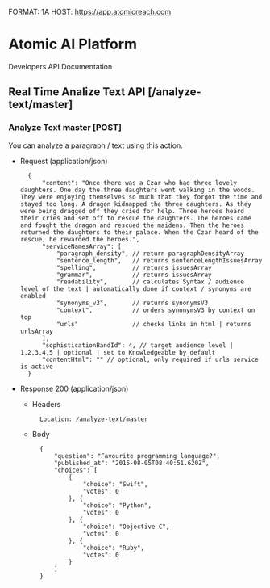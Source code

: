 FORMAT: 1A
HOST: https://app.atomicreach.com

# Atomic AI Platform

Developers API Documentation

## Real Time Analize Text API [/analyze-text/master]

### Analyze Text master [POST]

You can analyze a paragraph / text using this action.

+ Request (application/json)

        {
            "content": "Once there was a Czar who had three lovely daughters. One day the three daughters went walking in the woods. They were enjoying themselves so much that they forgot the time and stayed too long. A dragon kidnapped the three daughters. As they were being dragged off they cried for help. Three heroes heard their cries and set off to rescue the daughters. The heroes came and fought the dragon and rescued the maidens. Then the heroes returned the daughters to their palace. When the Czar heard of the rescue, he rewarded the heroes.",
            "serviceNamesArray": [
                "paragraph_density", // return paragraphDensityArray
                "sentence_length",   // returns sentenceLengthIssuesArray
                "spelling",          // returns issuesArray
                "grammar",           // returns issuesArray
                "readability",       // calculates Syntax / audience level of the text | automatically done if context / synonyms are enabled
                "synonyms_v3",       // returns synonymsV3
                "context",           // orders synonymsV3 by context on top
                "urls"               // checks links in html | returns urlsArray
            ],
            "sophisticationBandId": 4, // target audience level | 1,2,3,4,5 | optional | set to Knowledgeable by default
            "contentHtml": "" // optional, only required if urls service is active
        }

+ Response 200 (application/json)

    + Headers

            Location: /analyze-text/master

    + Body

            {
                "question": "Favourite programming language?",
                "published_at": "2015-08-05T08:40:51.620Z",
                "choices": [
                    {
                        "choice": "Swift",
                        "votes": 0
                    }, {
                        "choice": "Python",
                        "votes": 0
                    }, {
                        "choice": "Objective-C",
                        "votes": 0
                    }, {
                        "choice": "Ruby",
                        "votes": 0
                    }
                ]
            }